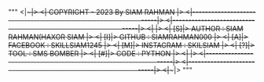 """
<|~~~~~~~~~~~~~~~~~~~~~~~~~~~~~~~~~~~~~~~~~~~~~~~~~~~~~~~~~~~~~~~~~~~|>
<|               COPYRIGHT - 2023 By SIAM RAHMAN                     |>
<|-------------------------------------------------------------------|>
<|-------------------------------------------------------------------|>
<|                                                                   |>
<|           [S]|> AUTHOR    :   SIAM RAHMAN(HAXOR SIAM              |>
<|           [I]|> GITHUB    :   SIAMRAHMAN000                       |>
<|           [A]|> FACEBOOK  :   SKILLSIAM1245                       |>
<|           [M]|> INSTAGRAM :   SKILSIAM                            |>
<|           [?]|> TOOL      :   SMS BOMBER                          |>
<|           [#]|> CODE      :   PYTHON                              |>
<|                                                                   |>
<|-------------------------------------------------------------------|>
<|-------------------------------------------------------------------|>
<|~~~~~~~~~~~~~~~~~~~~~~~~~~~~~~~~~~~~~~~~~~~~~~~~~~~~~~~~~~~~~~~~~~~|>
"""
